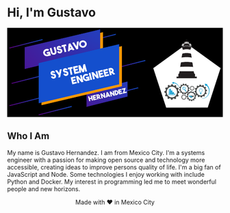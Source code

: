# Hi, I'm Gustavo

![Gustavo](Gustavo-Hernandez.png)

## Who I Am

My name is Gustavo Hernandez. I am from Mexico City. I'm a systems engineer with a passion for making open source and technology more accessible, creating ideas to improve persons quality of life. I'm a big fan of JavaScript and Node. Some technologies I enjoy working with include Python and Docker. My interest in programming led me to meet wonderful people and new horizons.


<p align="center">
  Made with &hearts; in Mexico City
</p>
